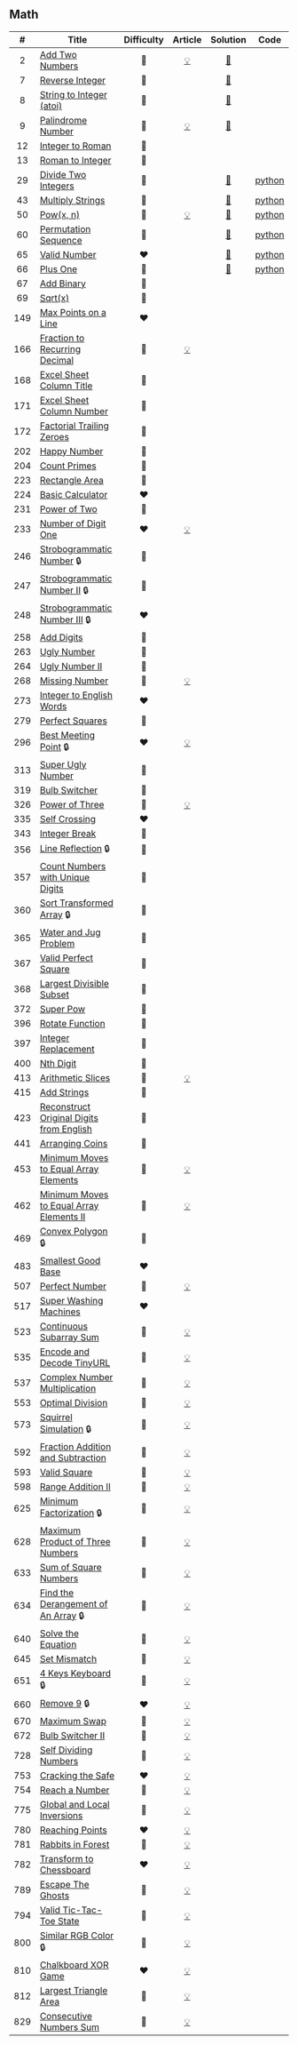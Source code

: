 
## Math

|#|Title|Difficulty|Article|Solution|Code|
|:---:|---|:---:|:---:|:---:|:---:|
|2|[Add Two Numbers](https://leetcode.com/problems/add-two-numbers) |🧡|[💡](https://leetcode.com/articles/add-two-numbers)|[📜](.././solutions/2.%20Add%20Two%20Numbers.md)||
|7|[Reverse Integer](https://leetcode.com/problems/reverse-integer) |💚||[📜](.././solutions/7.%20Reverse%20Integer.md)||
|8|[String to Integer (atoi)](https://leetcode.com/problems/string-to-integer-atoi) |🧡||[📜](.././solutions/8.%20String%20to%20Integer%20%28atoi%29.md)||
|9|[Palindrome Number](https://leetcode.com/problems/palindrome-number) |💚|[💡](https://leetcode.com/articles/palindrome-number)|[📜](.././solutions/9.%20Palindrome%20Number.md)||
|12|[Integer to Roman](https://leetcode.com/problems/integer-to-roman) |🧡||||
|13|[Roman to Integer](https://leetcode.com/problems/roman-to-integer) |💚||||
|29|[Divide Two Integers](https://leetcode.com/problems/divide-two-integers) |🧡||[📜](.././solutions/29.%20Divide%20Two%20Integers.md)|[python](.././python/29.%20Divide%20Two%20Integers.py)|
|43|[Multiply Strings](https://leetcode.com/problems/multiply-strings) |🧡||[📜](.././solutions/43.%20Multiply%20Strings.md)|[python](.././python/43.%20Multiply%20Strings.py)|
|50|[Pow(x, n)](https://leetcode.com/problems/powx-n) |🧡|[💡](https://leetcode.com/articles/powx-n)|[📜](.././solutions/50.%20Pow%28x%2C%20n%29.md)|[python](.././python/50.%20Pow%28x%2C%20n%29.py)|
|60|[Permutation Sequence](https://leetcode.com/problems/permutation-sequence) |🧡||[📜](.././solutions/60.%20Permutation%20Sequence.md)|[python](.././python/60.%20Permutation%20Sequence.py)|
|65|[Valid Number](https://leetcode.com/problems/valid-number) |❤️||[📜](.././solutions/65.%20Valid%20Number.md)|[python](.././python/65.%20Valid%20Number.py)|
|66|[Plus One](https://leetcode.com/problems/plus-one) |💚||[📜](.././solutions/66.%20Plus%20One.md)|[python](.././python/66.%20Plus%20One.py)|
|67|[Add Binary](https://leetcode.com/problems/add-binary) |💚||||
|69|[Sqrt(x)](https://leetcode.com/problems/sqrtx) |💚||||
|149|[Max Points on a Line](https://leetcode.com/problems/max-points-on-a-line) |❤️||||
|166|[Fraction to Recurring Decimal](https://leetcode.com/problems/fraction-to-recurring-decimal) |🧡|[💡](https://leetcode.com/articles/fraction-recurring-decimal)|||
|168|[Excel Sheet Column Title](https://leetcode.com/problems/excel-sheet-column-title) |💚||||
|171|[Excel Sheet Column Number](https://leetcode.com/problems/excel-sheet-column-number) |💚||||
|172|[Factorial Trailing Zeroes](https://leetcode.com/problems/factorial-trailing-zeroes) |💚||||
|202|[Happy Number](https://leetcode.com/problems/happy-number) |💚||||
|204|[Count Primes](https://leetcode.com/problems/count-primes) |💚||||
|223|[Rectangle Area](https://leetcode.com/problems/rectangle-area) |🧡||||
|224|[Basic Calculator](https://leetcode.com/problems/basic-calculator) |❤️||||
|231|[Power of Two](https://leetcode.com/problems/power-of-two) |💚||||
|233|[Number of Digit One](https://leetcode.com/problems/number-of-digit-one) |❤️|[💡](https://leetcode.com/articles/number-of-digit-one)|||
|246|[Strobogrammatic Number](https://leetcode.com/problems/strobogrammatic-number) 🔒|💚||||
|247|[Strobogrammatic Number II](https://leetcode.com/problems/strobogrammatic-number-ii) 🔒|🧡||||
|248|[Strobogrammatic Number III](https://leetcode.com/problems/strobogrammatic-number-iii) 🔒|❤️||||
|258|[Add Digits](https://leetcode.com/problems/add-digits) |💚||||
|263|[Ugly Number](https://leetcode.com/problems/ugly-number) |💚||||
|264|[Ugly Number II](https://leetcode.com/problems/ugly-number-ii) |🧡||||
|268|[Missing Number](https://leetcode.com/problems/missing-number) |💚|[💡](https://leetcode.com/articles/missing-number)|||
|273|[Integer to English Words](https://leetcode.com/problems/integer-to-english-words) |❤️||||
|279|[Perfect Squares](https://leetcode.com/problems/perfect-squares) |🧡||||
|296|[Best Meeting Point](https://leetcode.com/problems/best-meeting-point) 🔒|❤️|[💡](https://leetcode.com/articles/best-meeting-point)|||
|313|[Super Ugly Number](https://leetcode.com/problems/super-ugly-number) |🧡||||
|319|[Bulb Switcher](https://leetcode.com/problems/bulb-switcher) |🧡||||
|326|[Power of Three](https://leetcode.com/problems/power-of-three) |💚|[💡](https://leetcode.com/articles/power-of-three)|||
|335|[Self Crossing](https://leetcode.com/problems/self-crossing) |❤️||||
|343|[Integer Break](https://leetcode.com/problems/integer-break) |🧡||||
|356|[Line Reflection](https://leetcode.com/problems/line-reflection) 🔒|🧡||||
|357|[Count Numbers with Unique Digits](https://leetcode.com/problems/count-numbers-with-unique-digits) |🧡||||
|360|[Sort Transformed Array](https://leetcode.com/problems/sort-transformed-array) 🔒|🧡||||
|365|[Water and Jug Problem](https://leetcode.com/problems/water-and-jug-problem) |🧡||||
|367|[Valid Perfect Square](https://leetcode.com/problems/valid-perfect-square) |💚||||
|368|[Largest Divisible Subset](https://leetcode.com/problems/largest-divisible-subset) |🧡||||
|372|[Super Pow](https://leetcode.com/problems/super-pow) |🧡||||
|396|[Rotate Function](https://leetcode.com/problems/rotate-function) |🧡||||
|397|[Integer Replacement](https://leetcode.com/problems/integer-replacement) |🧡||||
|400|[Nth Digit](https://leetcode.com/problems/nth-digit) |💚||||
|413|[Arithmetic Slices](https://leetcode.com/problems/arithmetic-slices) |🧡|[💡](https://leetcode.com/articles/arithmetic-slices)|||
|415|[Add Strings](https://leetcode.com/problems/add-strings) |💚||||
|423|[Reconstruct Original Digits from English](https://leetcode.com/problems/reconstruct-original-digits-from-english) |🧡||||
|441|[Arranging Coins](https://leetcode.com/problems/arranging-coins) |💚||||
|453|[Minimum Moves to Equal Array Elements](https://leetcode.com/problems/minimum-moves-to-equal-array-elements) |💚|[💡](https://leetcode.com/articles/minimum-moves-to-equal-array-elements)|||
|462|[Minimum Moves to Equal Array Elements II](https://leetcode.com/problems/minimum-moves-to-equal-array-elements-ii) |🧡|[💡](https://leetcode.com/articles/minimum-moves-to-equal-array-elements-ii)|||
|469|[Convex Polygon](https://leetcode.com/problems/convex-polygon) 🔒|🧡||||
|483|[Smallest Good Base](https://leetcode.com/problems/smallest-good-base) |❤️||||
|507|[Perfect Number](https://leetcode.com/problems/perfect-number) |💚|[💡](https://leetcode.com/articles/perfect-number)|||
|517|[Super Washing Machines](https://leetcode.com/problems/super-washing-machines) |❤️||||
|523|[Continuous Subarray Sum](https://leetcode.com/problems/continuous-subarray-sum) |🧡|[💡](https://leetcode.com/articles/continous-subarray-sum)|||
|535|[Encode and Decode TinyURL](https://leetcode.com/problems/encode-and-decode-tinyurl) |🧡|[💡](https://leetcode.com/articles/encode-and-decode-tinyurl)|||
|537|[Complex Number Multiplication](https://leetcode.com/problems/complex-number-multiplication) |🧡|[💡](https://leetcode.com/articles/complex-number-multiplication)|||
|553|[Optimal Division](https://leetcode.com/problems/optimal-division) |🧡|[💡](https://leetcode.com/articles/optimal-division)|||
|573|[Squirrel Simulation](https://leetcode.com/problems/squirrel-simulation) 🔒|🧡|[💡](https://leetcode.com/articles/squirrel-simulation)|||
|592|[Fraction Addition and Subtraction](https://leetcode.com/problems/fraction-addition-and-subtraction) |🧡|[💡](https://leetcode.com/articles/kill-process-3)|||
|593|[Valid Square](https://leetcode.com/problems/valid-square) |🧡|[💡](https://leetcode.com/articles/valid-square)|||
|598|[Range Addition II](https://leetcode.com/problems/range-addition-ii) |💚|[💡](https://leetcode.com/articles/range-addition-ii)|||
|625|[Minimum Factorization](https://leetcode.com/problems/minimum-factorization) 🔒|🧡|[💡](https://leetcode.com/articles/minimum-factorization)|||
|628|[Maximum Product of Three Numbers](https://leetcode.com/problems/maximum-product-of-three-numbers) |💚|[💡](https://leetcode.com/articles/maximmum-product-of-three-numbers)|||
|633|[Sum of Square Numbers](https://leetcode.com/problems/sum-of-square-numbers) |💚|[💡](https://leetcode.com/articles/sum-of-square-numbers)|||
|634|[Find the Derangement of An Array](https://leetcode.com/problems/find-the-derangement-of-an-array) 🔒|🧡|[💡](https://leetcode.com/articles/find-derangements)|||
|640|[Solve the Equation](https://leetcode.com/problems/solve-the-equation) |🧡|[💡](https://leetcode.com/articles/solve-the-equation)|||
|645|[Set Mismatch](https://leetcode.com/problems/set-mismatch) |💚|[💡](https://leetcode.com/articles/set-mismatch)|||
|651|[4 Keys Keyboard](https://leetcode.com/problems/4-keys-keyboard) 🔒|🧡|[💡](https://leetcode.com/articles/4-keys-keyboard)|||
|660|[Remove 9](https://leetcode.com/problems/remove-9) 🔒|❤️|[💡](https://leetcode.com/articles/remove-9)|||
|670|[Maximum Swap](https://leetcode.com/problems/maximum-swap) |🧡|[💡](https://leetcode.com/articles/maximum-swap)|||
|672|[Bulb Switcher II](https://leetcode.com/problems/bulb-switcher-ii) |🧡|[💡](https://leetcode.com/articles/bulb-switcher-ii)|||
|728|[Self Dividing Numbers](https://leetcode.com/problems/self-dividing-numbers) |💚|[💡](https://leetcode.com/articles/self-dividing-numbers)|||
|753|[Cracking the Safe](https://leetcode.com/problems/cracking-the-safe) |❤️|[💡](https://leetcode.com/articles/cracking-the-safe)|||
|754|[Reach a Number](https://leetcode.com/problems/reach-a-number) |🧡|[💡](https://leetcode.com/articles/reach-a-number)|||
|775|[Global and Local Inversions](https://leetcode.com/problems/global-and-local-inversions) |🧡|[💡](https://leetcode.com/articles/global-and-local-inversions)|||
|780|[Reaching Points](https://leetcode.com/problems/reaching-points) |❤️|[💡](https://leetcode.com/articles/reaching-points)|||
|781|[Rabbits in Forest](https://leetcode.com/problems/rabbits-in-forest) |🧡|[💡](https://leetcode.com/articles/rabbits-in-forest)|||
|782|[Transform to Chessboard](https://leetcode.com/problems/transform-to-chessboard) |❤️|[💡](https://leetcode.com/articles/transform-to-chessboard)|||
|789|[Escape The Ghosts](https://leetcode.com/problems/escape-the-ghosts) |🧡|[💡](https://leetcode.com/articles/escape-the-ghosts)|||
|794|[Valid Tic-Tac-Toe State](https://leetcode.com/problems/valid-tic-tac-toe-state) |🧡|[💡](https://leetcode.com/articles/valid-tic-tac-toe-state)|||
|800|[Similar RGB Color](https://leetcode.com/problems/similar-rgb-color) 🔒|💚|[💡](https://leetcode.com/articles/similar-rgb-color)|||
|810|[Chalkboard XOR Game](https://leetcode.com/problems/chalkboard-xor-game) |❤️|[💡](https://leetcode.com/articles/chalkboard-xor-game)|||
|812|[Largest Triangle Area](https://leetcode.com/problems/largest-triangle-area) |💚|[💡](https://leetcode.com/articles/largest-triangle-area)|||
|829|[Consecutive Numbers Sum](https://leetcode.com/problems/consecutive-numbers-sum) |🧡|[💡](https://leetcode.com/articles/consecutive-numbers-sum)|||